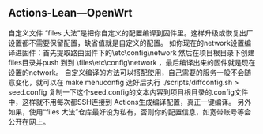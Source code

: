 ## Actions-Lean—OpenWrt

自定义文件 “files 大法”是把你自定义的配置编译到固件里。这样升级或恢复出厂设置都不需要保留配置，缺省值就是自定义的配置。
如你现在的network设置编译进固件：首先提取路由固件下的\etc\config\network 然后在项目根目录下创建files目录并push 到到 \files\etc\config\network ，最后编译出来的固件就是现在设置的network。
自定义编译的方法可以搭配使用，自己需要的服务一般不会随意变化，就可以在 make menuconfig 选好后执行 ./scripts/diffconfig.sh > seed.config 复制一下这个seed.config的文本内容到项目根目录的.config文件中，这样就不用每次都SSH连接到 Actions生成编译配置，真正一键编译。
另外如果，使用“files 大法”仓库最好设为私有，否则你的配置信息，如宽带账号等会公开在网上。
